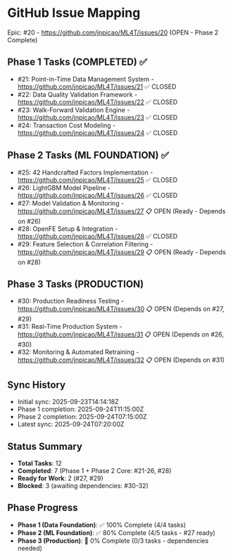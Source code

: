 # GitHub Issue Mapping

Epic: #20 - https://github.com/jnpicao/ML4T/issues/20 (OPEN - Phase 2 Complete)

## Phase 1 Tasks (COMPLETED) ✅
- #21: Point-in-Time Data Management System - https://github.com/jnpicao/ML4T/issues/21 ✅ CLOSED
- #22: Data Quality Validation Framework - https://github.com/jnpicao/ML4T/issues/22 ✅ CLOSED
- #23: Walk-Forward Validation Engine - https://github.com/jnpicao/ML4T/issues/23 ✅ CLOSED
- #24: Transaction Cost Modeling - https://github.com/jnpicao/ML4T/issues/24 ✅ CLOSED

## Phase 2 Tasks (ML FOUNDATION) ✅
- #25: 42 Handcrafted Factors Implementation - https://github.com/jnpicao/ML4T/issues/25 ✅ CLOSED
- #26: LightGBM Model Pipeline - https://github.com/jnpicao/ML4T/issues/26 ✅ CLOSED
- #27: Model Validation & Monitoring - https://github.com/jnpicao/ML4T/issues/27 📋 OPEN (Ready - Depends on #26)
- #28: OpenFE Setup & Integration - https://github.com/jnpicao/ML4T/issues/28 ✅ CLOSED
- #29: Feature Selection & Correlation Filtering - https://github.com/jnpicao/ML4T/issues/29 📋 OPEN (Ready - Depends on #28)

## Phase 3 Tasks (PRODUCTION)
- #30: Production Readiness Testing - https://github.com/jnpicao/ML4T/issues/30 📋 OPEN (Depends on #27, #29)
- #31: Real-Time Production System - https://github.com/jnpicao/ML4T/issues/31 📋 OPEN (Depends on #26, #30)
- #32: Monitoring & Automated Retraining - https://github.com/jnpicao/ML4T/issues/32 📋 OPEN (Depends on #31)

## Sync History
- Initial sync: 2025-09-23T14:14:18Z
- Phase 1 completion: 2025-09-24T11:15:00Z
- Phase 2 completion: 2025-09-24T07:15:00Z
- Latest sync: 2025-09-24T07:20:00Z

## Status Summary
- **Total Tasks**: 12
- **Completed**: 7 (Phase 1 + Phase 2 Core: #21-26, #28)
- **Ready for Work**: 2 (#27, #29)
- **Blocked**: 3 (awaiting dependencies: #30-32)

## Phase Progress
- **Phase 1 (Data Foundation)**: ✅ 100% Complete (4/4 tasks)
- **Phase 2 (ML Foundation)**: ✅ 80% Complete (4/5 tasks - #27 ready)
- **Phase 3 (Production)**: 🔄 0% Complete (0/3 tasks - dependencies needed)